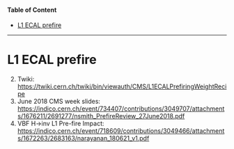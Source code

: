 #### Table of Content

- [L1 ECAL prefire](#l1-ecal-prefire)

---

# L1 ECAL prefire

2.  Twiki: https://twiki.cern.ch/twiki/bin/viewauth/CMS/L1ECALPrefiringWeightRecipe
3.  June 2018 CMS week slides: https://indico.cern.ch/event/734407/contributions/3049707/attachments/1676211/2691277/nsmith_PrefireReview_27June2018.pdf
4.  VBF H→inv L1 Pre-fire Impact: https://indico.cern.ch/event/718609/contributions/3049466/attachments/1672263/2683163/narayanan_180621_v1.pdf